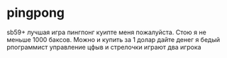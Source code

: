 # pingpong
sb59+
лучшая игра пингпонг куипте меня пожалуйста. Стою я не меньше 1000 баксов. Можно и купить за 1 долар
дайте денег
я бедый рпограммист 
управление цфыв и стрелочки играют два игрока 
